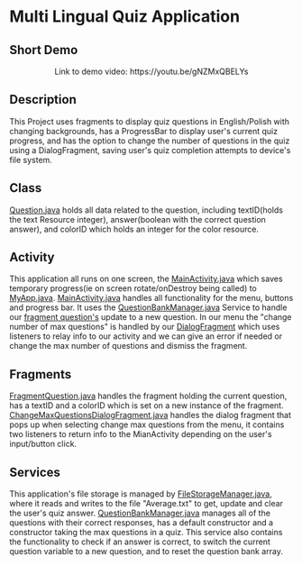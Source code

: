 # Multi Lingual Quiz Application

## Short Demo
<p align="center">
Link to demo video: https://youtu.be/gNZMxQBELYs
</p>

## Description
This Project uses fragments to display quiz questions in English/Polish with changing backgrounds, has a ProgressBar to display user's current quiz progress, and has the option to change the number of questions in the quiz using a DialogFragment, saving user's quiz completion attempts to device's file system.

## Class
[Question.java](https://github.com/Dwrulesalot/Quiz-Application-Multi-Lingual/blob/main/app/src/main/java/com/example/quiz_application_multi_lingual/Question.java) holds all data related to the question, including textID(holds the text Resource integer), answer(boolean with the correct question answer), and colorID which holds an integer for the color resource.

## Activity
This application all runs on one screen, the [MainActivity.java](https://github.com/Dwrulesalot/Quiz-Application-Multi-Lingual/blob/main/app/src/main/java/com/example/quiz_application_multi_lingual/MainActivity.java) which saves temporary progress(ie on screen rotate/onDestroy being called) to [MyApp.java](https://github.com/Dwrulesalot/Quiz-Application-Multi-Lingual/blob/main/app/src/main/java/com/example/quiz_application_multi_lingual/MyApp.java). [MainActivity.java](https://github.com/Dwrulesalot/Quiz-Application-Multi-Lingual/blob/main/app/src/main/java/com/example/quiz_application_multi_lingual/MainActivity.java) handles all functionality for the menu, buttons and progress bar. It uses the [QuestionBankManager.java](https://github.com/Dwrulesalot/Quiz-Application-Multi-Lingual/blob/main/app/src/main/java/com/example/quiz_application_multi_lingual/QuestionBankManager.java) Service to handle our [fragment question's](https://github.com/Dwrulesalot/Quiz-Application-Multi-Lingual/blob/main/app/src/main/java/com/example/quiz_application_multi_lingual/FragmentQuestion.java) update to a new question. In our menu the "change number of max questions" is handled by our [DialogFragment](https://github.com/Dwrulesalot/Quiz-Application-Multi-Lingual/blob/main/app/src/main/java/com/example/quiz_application_multi_lingual/ChangeMaxQuestionsDialogFragment.java) which uses listeners to relay info to our activity and we can give an error if needed or change the max number of questions and dismiss the fragment.

## Fragments
[FragmentQuestion.java](https://github.com/Dwrulesalot/Quiz-Application-Multi-Lingual/blob/main/app/src/main/java/com/example/quiz_application_multi_lingual/FragmentQuestion.java) handles the fragment holding the current question, has a textID and a colorID which is set on a new instance of the fragment. [ChangeMaxQuestionsDialogFragment.java](https://github.com/Dwrulesalot/Quiz-Application-Multi-Lingual/blob/main/app/src/main/java/com/example/quiz_application_multi_lingual/ChangeMaxQuestionsDialogFragment.java) handles the dialog fragment that pops up when selecting change max questions from the menu, it contains two listeners to return info to the MianActivity depending on the user's input/button click.

## Services
This application's file storage is managed by [FileStorageManager.java](https://github.com/Dwrulesalot/Quiz-Application-Multi-Lingual/blob/main/app/src/main/java/com/example/quiz_application_multi_lingual/FileStorageManager.java), where it reads and writes to the file "Average.txt" to get, update and clear the user's quiz answer. [QuestionBankManager.java](https://github.com/Dwrulesalot/Quiz-Application-Multi-Lingual/blob/main/app/src/main/java/com/example/quiz_application_multi_lingual/QuestionBankManager.java) manages all of the questions with their correct responses, has a default constructor and a constructor taking the max questions in a quiz. This service also contains the functionality to check if an answer is correct, to switch the current question variable to a new question, and to reset the question bank array.

